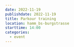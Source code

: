 ```yaml
---
date: 2022-11-19
publishdate: 2022-11-19
title: Parkour training
location: hamm_bs-burgstrasse
starttime: 14:00
categories:
  - event
---
```


